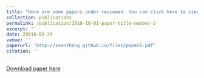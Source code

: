 ```yaml
---
title: "Here are some papers under reviewed. You can click here to view."
collection: publications
permalink: /publication/2010-10-01-paper-title-number-2
excerpt: ''
date: 20018-09-24
venue: ''
paperurl: 'http://zsenzhang.github.io/files/paper2.pdf'
citation: ''
---
```



[Download paper here](http://zsenzhang.github.io/files/paper2.pdf)


